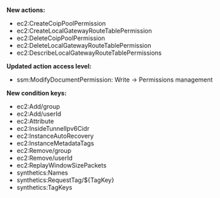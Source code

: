 **New actions:**

- ec2:CreateCoipPoolPermission
- ec2:CreateLocalGatewayRouteTablePermission
- ec2:DeleteCoipPoolPermission
- ec2:DeleteLocalGatewayRouteTablePermission
- ec2:DescribeLocalGatewayRouteTablePermissions

**Updated action access level:**

- ssm:ModifyDocumentPermission: Write -> Permissions management

**New condition keys:**

- ec2:Add/group
- ec2:Add/userId
- ec2:Attribute
- ec2:InsideTunnelIpv6Cidr
- ec2:InstanceAutoRecovery
- ec2:InstanceMetadataTags
- ec2:Remove/group
- ec2:Remove/userId
- ec2:ReplayWindowSizePackets
- synthetics:Names
- synthetics:RequestTag/${TagKey}
- synthetics:TagKeys
